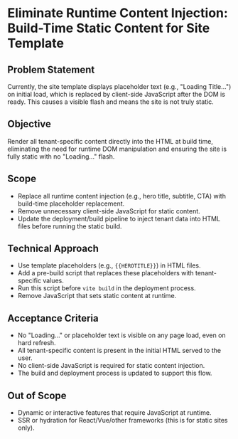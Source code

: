 # Eliminate Runtime Content Injection: Build-Time Static Content for Site Template

## Problem Statement
Currently, the site template displays placeholder text (e.g., "Loading Title...") on initial load, which is replaced by client-side JavaScript after the DOM is ready. This causes a visible flash and means the site is not truly static.

## Objective
Render all tenant-specific content directly into the HTML at build time, eliminating the need for runtime DOM manipulation and ensuring the site is fully static with no "Loading..." flash.

## Scope
- Replace all runtime content injection (e.g., hero title, subtitle, CTA) with build-time placeholder replacement.
- Remove unnecessary client-side JavaScript for static content.
- Update the deployment/build pipeline to inject tenant data into HTML files before running the static build.

## Technical Approach
- Use template placeholders (e.g., `{{HEROTITLE}}`) in HTML files.
- Add a pre-build script that replaces these placeholders with tenant-specific values.
- Run this script before `vite build` in the deployment process.
- Remove JavaScript that sets static content at runtime.

## Acceptance Criteria
- No "Loading..." or placeholder text is visible on any page load, even on hard refresh.
- All tenant-specific content is present in the initial HTML served to the user.
- No client-side JavaScript is required for static content injection.
- The build and deployment process is updated to support this flow.

## Out of Scope
- Dynamic or interactive features that require JavaScript at runtime.
- SSR or hydration for React/Vue/other frameworks (this is for static sites only).
